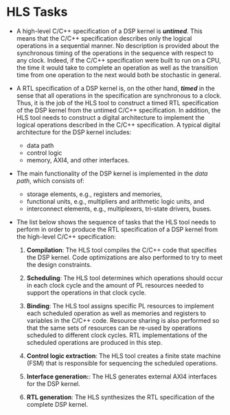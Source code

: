 # HLS Tasks

* A high-level C/C++ specification of a DSP kernel is
  ***untimed***. This means that the C/C++ specification describes
  only the logical operations in a sequential manner. No description is
  provided about the synchronous timing of the operations in the
  sequence with respect to any clock. Indeed, if the C/C++
  specification were built to run on a CPU, the time it would take to
  complete an operation as well as the transition time from one
  operation to the next would both be stochastic in general. 

* A RTL specification of a DSP kernel is, on the other hand,
  ***timed*** in the sense that all operations in the specification
  are synchronous to a clock. Thus, it is the job of the HLS tool to
  construct a timed RTL specification of the DSP kernel from the
  untimed C/C++ specification. In addition, the HLS tool needs to
  construct a digital architecture to implement the logical operations
  described in the C/C++ specification. A typical digital architecture
  for the DSP kernel includes:
  - data path 
  - control logic
  - memory, AXI4, and other interfaces. 
 
* The main functionality of the DSP kernel
  is implemented in the *data path*, which consists of:
   - storage elements, e.g., registers and memories, 
   - functional units, e.g., multipliers and arithmetic logic units, and 
   - interconnect elements, e.g., multiplexers, tri-state drivers, buses. 
 

* The list below shows the sequence of tasks that the HLS tool
  needs to perform in order to produce the RTL specification of a DSP
  kernel from the high-level C/C++ specification:

  1. **Compilation**: The HLS tool compiles the C/C++ code that
     specifies the DSP kernel. Code optimizations are also performed
     to try to meet the design constraints.

  2. **Scheduling**: The HLS tool determines which operations should
     occur in each clock cycle and the amount of PL resources needed to
     support the operations in that clock cycle.

  3. **Binding**: The HLS tool assigns specific PL resources to
     implement each scheduled operation as well as memories and
     registers to variables in the C/C++ code. Resource sharing is
     also performed so that the same sets of resources can be re-used
     by operations scheduled to different clock cycles. RTL
     implementations of the scheduled operations are produced in this
     step.

  4. **Control logic extraction**: The HLS tool creates a finite state
     machine (FSM) that is responsible for sequencing the scheduled
     operations.

  5. **Interface generation:**: The HLS generates external AXI4
     interfaces for the DSP kernel.

  6. **RTL generation**: The HLS synthesizes the RTL specification of
     the complete DSP kernel.

